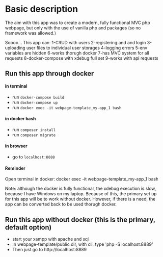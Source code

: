 
# Basic description

The aim with this app was to create a modern, fully functional MVC php webpage, but only with the use of
vanilla php and packages (so no framework was allowed.)

Soooo... This app can:
1-CRUD with users
2-registering and and login
3-uploading user files to individual user storages
4-logging errors
5-env variables are hidden
6-works thorugh docker
7-has MVC system for all requests
8-docker-compose with xdebug full set
9-works with api requests

## Run this app through docker
 
 #### in terminal 
 - run `docker-compose build`
 - run `docker-compose up`
 - run `docker exec -it webpage-template_my-app_1 bash`
 
 #### in docker bash
 - run `composer install`
 - run `composer migrate`
 
 #### in browser
 - go to `localhost:8088`

#### Reminder
Open terminal in docker: docker exec -it webpage-template_my-app_1 bash

Note: although the docker is fully functional, the xdebug execution is slow, because I have Windows on my laptop.
Because of this, the primary set up for this app will be to work without docker. However, if there is a need, the
app can be converted back to be used thorugh docker.


## Run this app without docker (this is the primary, default option)
- start your xampp with apache and sql
- In webpage-template/public dir, with cli, type 'php -S localhost:8889'
- Then just go to http://localhost:8889